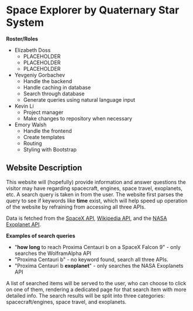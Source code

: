# Space Explorer by Quaternary Star System

**Roster/Roles**
- Elizabeth Doss
  - PLACEHOLDER
  - PLACEHOLDER
  - PLACEHOLDER
- Yevgeniy Gorbachev
  - Handle the backend
  - Handle caching in database
  - Search through database
  - Generate queries using natural language input
- Kevin Li
  - Project manager
  - Make changes to repository when necessary
- Emory Walsh
  - Handle the frontend
  - Create templates
  - Routing
  - Styling with Bootstrap

## Website Description
This website will (hopefully) provide information and answer questions the visitor may have regarding spacecraft, engines, space travel, exoplanets, etc. A search query is taken in from the user. The website first parses the query to see if keywords like **time** exist, which will help speed up operation of the website by refraining from accessing all three APIs. 

Data is fetched from the [SpaceX API](https://github.com/r-spacex/SpaceX-API), [Wikipedia API](https://www.mediawiki.org/wiki/API:Main_page), and the [NASA Exoplanet API](https://exoplanetarchive.ipac.caltech.edu/docs/program_interfaces.html).

**Examples of search queries**
- "**how long** to reach Proxima Centauri b on a SpaceX Falcon 9" - only searches the WolframAlpha API
- "Proxima Centauri b" - no keyword found, search all three APIs. 
- "Proxima Centauri b **exoplanet**" - only searches the NASA Exoplanets API

A list of searched items will be served to the user, who can choose to click on one of them, rendering a dedicated page for that search item with more detailed info. The search results will be split into three categories: spacecraft/engines, space travel, and exoplanets. 

